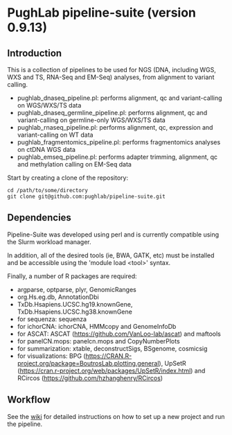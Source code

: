 # PughLab pipeline-suite (version 0.9.13)

## Introduction
This is a collection of pipelines to be used for NGS (DNA, including WGS, WXS and TS, RNA-Seq and EM-Seq) analyses, from alignment to variant calling.
- pughlab_dnaseq_pipeline.pl: performs alignment, qc and variant-calling on WGS/WXS/TS data
- pughlab_dnaseq_germline_pipeline.pl: performs alignment, qc and variant-calling on germline-only WGS/WXS/TS data
- pughlab_rnaseq_pipeline.pl: performs alignment, qc, expression and variant-calling on WT data
- pughlab_fragmentomics_pipeline.pl: performs fragmentomics analyses on ctDNA WGS data
- pughlab_emseq_pipeline.pl: performs adapter trimming, alignment, qc and methylation calling on EM-Seq data

Start by creating a clone of the repository:

<pre><code>cd /path/to/some/directory
git clone git@github.com:pughlab/pipeline-suite.git
</code></pre>

## Dependencies
Pipeline-Suite was developed using perl and is currently compatible using the Slurm workload manager.

In addition, all of the desired tools (ie, BWA, GATK, etc) must be installed and be accessible using the 'module load \<tool\>' syntax.

Finally, a number of R packages are required:
- argparse, optparse, plyr, GenomicRanges
- org.Hs.eg.db, AnnotationDbi
- TxDb.Hsapiens.UCSC.hg19.knownGene, TxDb.Hsapiens.UCSC.hg38.knownGene
- for sequenza: sequenza
- for ichorCNA: ichorCNA, HMMcopy and GenomeInfoDb
- for ASCAT: ASCAT (https://github.com/VanLoo-lab/ascat) and maftools
- for panelCN.mops: panelcn.mops and CopyNumberPlots
- for summarization: xtable, deconstructSigs, BSgenome, cosmicsig
- for visualizations: BPG (https://CRAN.R-project.org/package=BoutrosLab.plotting.general), UpSetR (https://cran.r-project.org/web/packages/UpSetR/index.html) and RCircos (https://github.com/hzhanghenry/RCircos)

## Workflow
See the [wiki](https://github.com/pughlab/pipeline-suite/wiki) for detailed instructions on how to set up a new project and run the pipeline.
